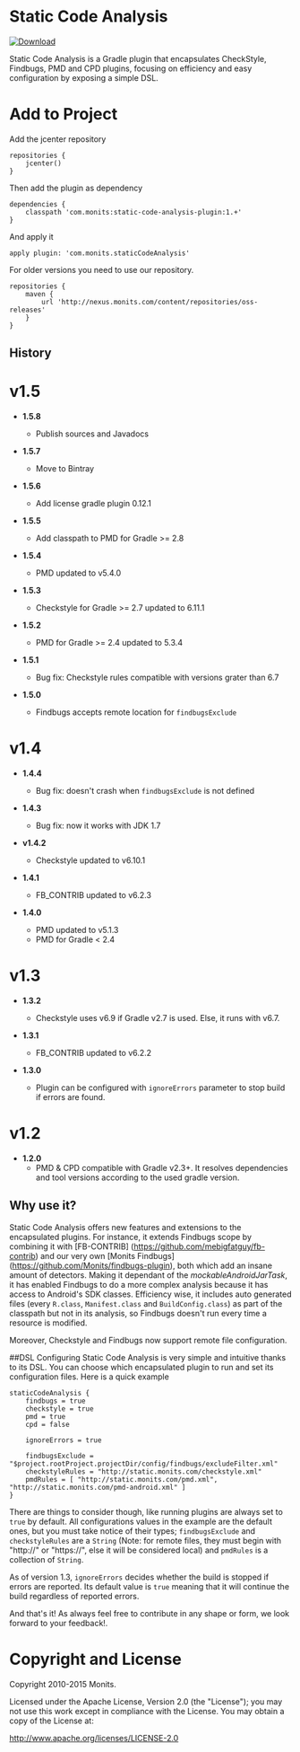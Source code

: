 # Static Code Analysis

[![Download](https://api.bintray.com/packages/monits/monits-android/static-code-analysis-plugin/images/download.svg) ](https://bintray.com/monits/monits-android/static-code-analysis-plugin/_latestVersion)

Static Code Analysis is a Gradle plugin that encapsulates CheckStyle,
Findbugs, PMD and CPD plugins, focusing on efficiency and easy configuration
by exposing a simple DSL.

# Add to Project

Add the jcenter repository

```
repositories {
    jcenter()
}
```
Then add the plugin as dependency

```
dependencies {
    classpath 'com.monits:static-code-analysis-plugin:1.+'
}
```

And apply it

```
apply plugin: 'com.monits.staticCodeAnalysis'
```

For older versions you need to use our repository.
```
repositories {
    maven {
        url 'http://nexus.monits.com/content/repositories/oss-releases'
    }
}
```

## History

# v1.5

* **1.5.8**
  * Publish sources and Javadocs

* **1.5.7**
  * Move to Bintray

* **1.5.6**
  * Add license gradle plugin 0.12.1

* **1.5.5**
  * Add classpath to PMD for Gradle >= 2.8

* **1.5.4**
  * PMD updated to v5.4.0

* **1.5.3**
  * Checkstyle for Gradle >= 2.7 updated to 6.11.1

* **1.5.2**
  * PMD for Gradle >= 2.4 updated to 5.3.4

* **1.5.1**
  * Bug fix: Checkstyle rules compatible with versions grater than 6.7

* **1.5.0**
  * Findbugs accepts remote location for ``findbugsExclude``

# v1.4

* **1.4.4**
  * Bug fix: doesn't crash when ``findbugsExclude`` is not defined

* **1.4.3**
  * Bug fix: now it works with JDK 1.7

* **v1.4.2**
  * Checkstyle updated to v6.10.1

* **1.4.1**
  * FB_CONTRIB updated to v6.2.3

* **1.4.0**
  * PMD updated to v5.1.3
  * PMD for Gradle < 2.4

# v1.3

* **1.3.2**
  * Checkstyle uses v6.9 if Gradle v2.7 is used. Else, it runs with v6.7.

* **1.3.1**
  * FB_CONTRIB updated to v6.2.2

* **1.3.0**
  * Plugin can be configured with ``ignoreErrors`` parameter to stop build if errors are found.

# v1.2

* **1.2.0**
  * PMD & CPD compatible with Gradle v2.3+. It resolves dependencies and tool versions according
   to the used gradle version.

## Why use it?

Static Code Analysis offers new features and extensions to the encapsulated plugins. For instance,
it extends Findbugs scope by combining it with [FB-CONTRIB] (https://github.com/mebigfatguy/fb-contrib)
and our very own [Monits Findbugs] (https://github.com/Monits/findbugs-plugin), both which add an
insane amount of detectors. Making it dependant of the *mockableAndroidJarTask*, it has enabled Findbugs
to do a more complex analysis because it has access to Android's SDK classes. Efficiency wise, it includes
auto generated files (every ``R.class``, ``Manifest.class`` and ``BuildConfig.class``) as part of the
classpath but not in its analysis, so Findbugs doesn't run every time a resource is modified.

Moreover, Checkstyle and Findbugs now support remote file configuration.

##DSL
Configuring Static Code Analysis is very simple and intuitive thanks to its DSL. You can choose
which encapsulated plugin to run and set its configuration files. Here is a quick example

```
staticCodeAnalysis {
    findbugs = true
    checkstyle = true
    pmd = true
    cpd = false

    ignoreErrors = true

    findbugsExclude = "$project.rootProject.projectDir/config/findbugs/excludeFilter.xml"
    checkstyleRules = "http://static.monits.com/checkstyle.xml"
    pmdRules = [ "http://static.monits.com/pmd.xml", "http://static.monits.com/pmd-android.xml" ]
}
```

There are things to consider though, like running plugins are always set to ``true`` by default.
All configurations values in the example are the default ones, but you must take notice of their types;
``findbugsExclude`` and ``checkstyleRules`` are a ``String`` (Note: for remote files, they must
begin with "http://" or "https://", else it will be considered local) and ``pmdRules`` is a
collection of ``String``.

As of version 1.3, ``ignoreErrors`` decides whether the build is stopped if errors are reported. Its default
value is ``true`` meaning that it will continue the build regardless of reported errors.

And that's it! As always feel free to contribute in any shape or form, we look forward to your feedback!.

# Copyright and License
Copyright 2010-2015 Monits.

Licensed under the Apache License, Version 2.0 (the "License"); you may not use
this work except in compliance with the License. You may obtain a copy of the
License at:

http://www.apache.org/licenses/LICENSE-2.0

